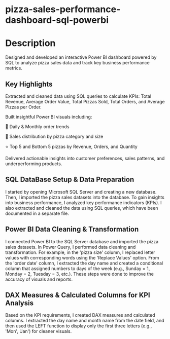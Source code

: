 # pizza-sales-performance-dashboard-sql-powerbi

# Description

Designed and developed an interactive Power BI dashboard powered by SQL to analyze pizza sales data and track key business performance metrics.

## Key Highlights

Extracted and cleaned data using SQL queries to calculate KPIs: Total Revenue, Average Order Value, Total Pizzas Sold, Total Orders, and Average Pizzas per Order.

Built insightful Power BI visuals including:

📅 Daily & Monthly order trends

🍕 Sales distribution by pizza category and size

⭐ Top 5 and Bottom 5 pizzas by Revenue, Orders, and Quantity

Delivered actionable insights into customer preferences, sales patterns, and underperforming products.

## SQL DataBase Setup & Data Preparation

I started by opening Microsoft SQL Server and creating a new database. Then, I imported the pizza sales datasets into the database. To gain insights into business performance, I analyzed key performance indicators (KPIs). I also extracted and cleaned the data using SQL queries, which have been documented in a separate file.

## Power BI Data Cleaning & Transformation

I connected Power BI to the SQL Server database and imported the pizza sales datasets. In Power Query, I performed data cleaning and transformation. For example, in the 'pizza size' column, I replaced letter values with corresponding words using the 'Replace Values' option. From the 'order date' column, I extracted the day name and created a conditional column that assigned numbers to days of the week (e.g., Sunday = 1, Monday = 2, Tuesday = 3, etc.). These steps were done to improve the accuracy of visuals and reports.

## DAX Measures & Calculated Columns for KPI Analysis

Based on the KPI requirements, I created DAX measures and calculated columns. I extracted the day name and month name from the date field, and then used the LEFT function to display only the first three letters (e.g., 'Mon', 'Jan') for cleaner visuals. 
